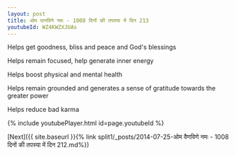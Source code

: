 ```yaml
---
layout: post
title: ओम पानविने नमः - 1008 दिनों की तपस्या में दिन 213
youtubeId: WZ4KWZXJUAs
---
```

 
 
Helps get goodness, bliss and peace and God's blessings
 
Helps remain focused, help generate inner energy 
 
Helps boost physical and mental health 
 
Helps remain grounded and generates a sense of gratitude towards the greater power 
 
Helps reduce bad karma
 
 
 
 


{% include youtubePlayer.html id=page.youtubeId %}
 
[Next]({{ site.baseurl }}{% link  split1/_posts/2014-07-25-ओम वैणविणे नमः - 1008 दिनों की तपस्या में दिन 212.md%})
 
